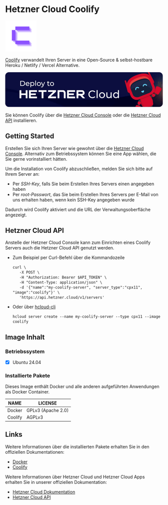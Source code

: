 # Hetzner Cloud Coolify

<img src="images/coolify-logo.png" height="100px">
<br>

[Coolify](https://coolify.io/) verwandelt Ihren Server in eine Open-Source & selbst-hostbare Heroku / Netlify / Vercel Alternative.

[![Deploy to Hetzner Cloud](../../shared/images/deploy_to_hetzner.png)](https://console.hetzner.cloud/deploy/coolify)

Sie können Coolify über die [Hetzner Cloud Console](https://console.hetzner.cloud) oder die [Hetzner Cloud API](https://docs.hetzner.cloud/#servers-create-a-server) installieren.

## Getting Started

Erstellen Sie sich Ihren Server wie gewohnt über die [Hetzner Cloud Console](https://console.hetzner.cloud). Alternativ zum Betriebssystem können Sie eine App wählen, die Sie gerne vorinstalliert hätten.

Um die Installation von Coolify abzuschließen, melden Sie sich bitte auf Ihrem Server an:

- Per _SSH-Key_, falls Sie beim Erstellen Ihres Servers einen angegeben haben
- Per _root-Passwort_, das Sie beim Erstellen Ihres Servers per E-Mail von uns erhalten haben, wenn kein SSH-Key angegeben wurde

Dadurch wird Coolify aktiviert und die URL der Verwaltungsoberfläche angezeigt.

## Hetzner Cloud API

Anstelle der Hetzner Cloud Console kann zum Einrichten eines Coolify Servers auch die Hetzner Cloud API genutzt werden.

- Zum Beispiel per Curl-Befehl über die Kommandozeile

  ```
  curl \
     -X POST \
     -H "Authorization: Bearer $API_TOKEN" \
     -H "Content-Type: application/json" \
     -d '{"name":"my-coolify-server", "server_type":"cpx11", "image":"coolify"}' \
     'https://api.hetzner.cloud/v1/servers'
  ```

- Oder über [hcloud-cli](https://github.com/hetznercloud/cli)

  ```
  hcloud server create --name my-coolify-server --type cpx11 --image coolify
  ```

## Image Inhalt

### Betriebssystem

- [x] Ubuntu 24.04

### Installierte Pakete

Dieses Image enthält Docker und alle anderen aufgeführten Anwendungen als Docker Container.

| NAME       | LICENSE            |
| ---------- | ------------------ |
| Docker     | GPLv3 (Apache 2.0) |
| Coolify    | AGPLv3             |

## Links

Weitere Informationen über die installierten Pakete erhalten Sie in den offiziellen Dokumentationen:

- [Docker](https://www.docker.com/)
- [Coolify](https://coolify.io/docs/)

Weitere Informationen über Hetzner Cloud und Hetzner Cloud Apps erhalten Sie in unserer offiziellen Dokumentation:

- [Hetzner Cloud Dokumentation](https://docs.hetzner.com/de/cloud/)
- [Hetzner Cloud API](https://docs.hetzner.cloud/)
